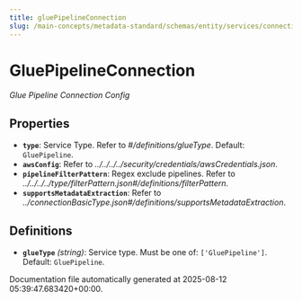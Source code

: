 ```yaml
---
title: gluePipelineConnection
slug: /main-concepts/metadata-standard/schemas/entity/services/connections/pipeline/gluepipelineconnection
---
```


# GluePipelineConnection

*Glue Pipeline Connection Config*

## Properties

- **`type`**: Service Type. Refer to *#/definitions/glueType*. Default: `GluePipeline`.
- **`awsConfig`**: Refer to *../../../../security/credentials/awsCredentials.json*.
- **`pipelineFilterPattern`**: Regex exclude pipelines. Refer to *../../../../type/filterPattern.json#/definitions/filterPattern*.
- **`supportsMetadataExtraction`**: Refer to *../connectionBasicType.json#/definitions/supportsMetadataExtraction*.
## Definitions

- **`glueType`** *(string)*: Service type. Must be one of: `['GluePipeline']`. Default: `GluePipeline`.


Documentation file automatically generated at 2025-08-12 05:39:47.683420+00:00.
